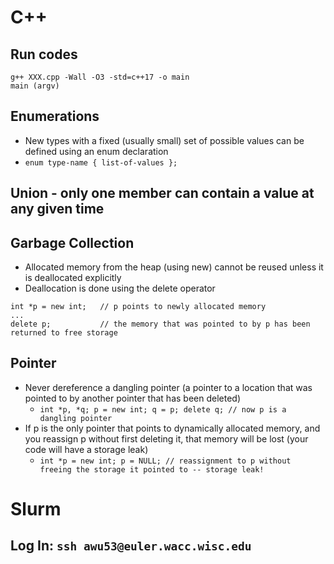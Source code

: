 # C++
## Run codes
```
g++ XXX.cpp -Wall -O3 -std=c++17 -o main
main (argv)
```
## Enumerations
* New types with a fixed (usually small) set of possible values can be defined using an enum declaration
* ```enum type-name { list-of-values };```
## Union - only one member can contain a value at any given time
## Garbage Collection
* Allocated memory from the heap (using new) cannot be reused unless it is deallocated explicitly
* Deallocation is done using the delete operator
```
int *p = new int;   // p points to newly allocated memory
...
delete p;           // the memory that was pointed to by p has been returned to free storage
```
## Pointer
* Never dereference a dangling pointer (a pointer to a location that was pointed to by another pointer that has been deleted)
  * ```int *p, *q; p = new int; q = p; delete q; // now p is a dangling pointer```
* If p is the only pointer that points to dynamically allocated memory, and you reassign p without first deleting it, that memory will be lost (your code will have a storage leak)
  * ```int *p = new int; p = NULL; // reassignment to p without freeing the storage it pointed to -- storage leak!```

# Slurm
## Log In: ```ssh awu53@euler.wacc.wisc.edu```

